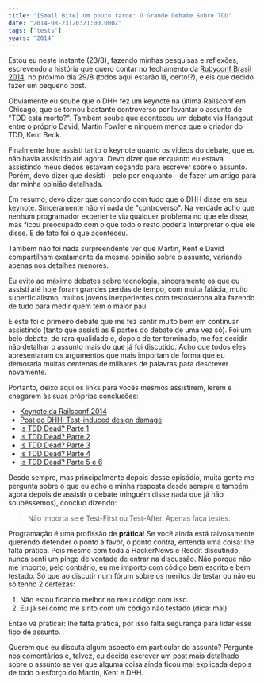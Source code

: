 ```yaml
---
title: "[Small Bite] Um pouco tarde: O Grande Debate Sobre TDD"
date: "2014-08-23T20:21:00.000Z"
tags: ["tests"]
years: "2014"
---
```


<p></p>
<p>Estou eu neste instante (23/8), fazendo minhas pesquisas e reflexões, escrevendo a história que quero contar no fechamento da <a href="http://www.rubyconf.com.br">Rubyconf Brasil 2014</a>, no próximo dia 29/8 (todos aqui estarão lá, certo!?), e eis que decido fazer um pequeno post.</p>
<p>Obviamente eu soube que o DHH fez um keynote na última Railsconf em Chicago, que se tornou bastante controverso por levantar o assunto de "TDD está morto?". Também soube que aconteceu um debate via Hangout entre o próprio David, Martin Fowler e ninguém menos que o criador do TDD, Kent Beck.</p>
<p>Finalmente hoje assisti tanto o keynote quanto os vídeos do debate, que eu não havia assistido até agora. Devo dizer que enquanto eu estava assistindo meus dedos estavam coçando para escrever sobre o assunto. Porém, devo dizer que desisti - pelo por enquanto - de fazer um artigo para dar minha opinião detalhada.</p>
<p>Em resumo, devo dizer que concordo com tudo que o DHH disse em seu keynote. Sinceramente não vi nada de "controverso". Na verdade acho que nenhum programador experiente viu qualquer problema no que ele disse, mas ficou preocupado com o que todo o resto poderia interpretar o que ele disse. E de fato foi o que aconteceu.</p>
<p></p>
<p></p>
<p>Também não foi nada surpreendente ver que Martin, Kent e David compartilham exatamente da mesma opinião sobre o assunto, variando apenas nos detalhes menores.</p>
<p>Eu evito ao máximo debates sobre tecnologia, sinceramente os que eu assisti até hoje foram grandes perdas de tempo, com muita falácia, muito superficialismo, muitos jovens inexperientes com testosterona alta fazendo de tudo para medir quem tem o maior pau.</p>
<p>E este foi o primeiro debate que me fez sentir muito bem em continuar assistindo (tanto que assisti as 6 partes do debate de uma vez só). Foi um belo debate, de rara qualidade e, depois de ter terminado, me fez decidir não detalhar o assunto mais do que já foi discutido. Acho que todos eles apresentaram os argumentos que mais importam de forma que eu demoraria muitas centenas de milhares de palavras para descrever novamente.</p>
<p>Portanto, deixo aqui os links para vocês mesmos assistirem, lerem e chegarem às suas próprias conclusões:</p>
<ul>
  <li><a href="https://www.confreaks.com/videos/3315-railsconf-keynote-writing-software">Keynote da Railsconf 2014</a></li>
  <li><a href="https://david.heinemeierhansson.com/2014/test-induced-design-damage.html">Post do DHH: Test-induced design damage</a></li>
  <li><a href="https://www.youtube.com/watch?v=z9quxZsLcfo">Is TDD Dead? Parte 1</a></li>
  <li><a href="https://www.youtube.com/watch?v=JoTB2mcjU7w">Is TDD Dead? Parte 2</a></li>
  <li><a href="https://www.youtube.com/watch?v=YNw4baDz6WA">Is TDD Dead? Parte 3</a></li>
  <li><a href="https://www.youtube.com/watch?v=dGtasFJnUxI">Is TDD Dead? Parte 4</a></li>
  <li><a href="https://www.youtube.com/watch?v=gWD6REVeKW4">Is TDD Dead? Parte 5 e 6</a></li>
</ul>
<p>Desde sempre, mas principalmente depois desse episódio, muita gente me pergunta sobre o que eu acho e minha resposta desde sempre e também agora depois de assistir o debate (ninguém disse nada que já não soubéssemos), concluo dizendo:</p>
<blockquote>
  Não importa se é Test-First ou Test-After. Apenas faça testes.
</blockquote>
<p>Programação é uma profissão de <strong>prática</strong>! Se você ainda está raivosamente querendo defender o ponto a favor, o ponto contra, entenda uma coisa: lhe falta prática. Pois mesmo com toda a HackerNews e Reddit discutindo, nunca senti um pingo de vontade de entrar na discussão. Não porque não me importo, pelo contrário, eu me importo com código bem escrito e bem testado. Só que ao discutir num fórum sobre os méritos de testar ou não eu só tenho 2 certezas:</p>
<ol>
  <li>Não estou ficando melhor no meu código com isso.</li>
  <li>Eu já sei como me sinto com um código não testado (dica: mal)</li>
</ol>
<p>Então vá praticar: lhe falta prática, por isso falta segurança para lidar esse tipo de assunto.</p>
<p>Querem que eu discuta algum aspecto em particular do assunto? Pergunte nos comentários e, talvez, eu decida escrever um post mais detalhado sobre o assunto se ver que alguma coisa ainda ficou mal explicada depois de todo o esforço do Martin, Kent e DHH.</p>
<p></p>